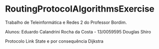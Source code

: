 # RoutingProtocolAlgorithmsExercise
Trabalho de Teleinformática e Redes 2 do Professor Bordim.

Alunos:
Eduardo Calandrini Rocha da Costa - 13/0059595
Douglas Shiro

Protocolo Link State e por consequência Dijkstra

